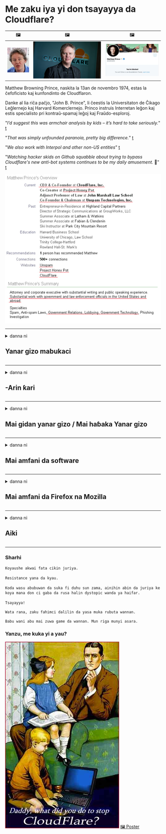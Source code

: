 # Me zaku iya yi don tsayayya da Cloudflare?

| 🖼 | 🖼 | 🖼 |
| --- | --- | --- |
| ![](../image/matthew_prince_teen.jpg) | ![](../image/matthew_prince.jpg) | ![](../image/blockedbymatthewprince.jpg) |


Matthew Browning Prince, naskita la 13an de novembro 1974, estas la ĉefoficisto kaj kunfondinto de Cloudflaron.

Danke al lia riĉa paĉjo, "John B. Prince", li ĉeestis la Universitaton de Ĉikago Leĝlernejo kaj Harvard Komerclernejo.
Princo instruis Interretan leĝon kaj estis specialisto pri kontraŭ-spamaj leĝoj kaj Fraŭdo-esploroj.


"*I’d suggest this was armchair analysis by kids – it’s hard to take seriously.*" [t](https://www.theguardian.com/technology/2015/nov/19/cloudflare-accused-by-anonymous-helping-isis)

"*That was simply unfounded paranoia, pretty big difference.*"  [t](https://twitter.com/xxdesmus/status/992757936123359233)

"*We also work with Interpol and other non-US entities*" [t](https://twitter.com/eastdakota/status/1203028504184360960)

"*Watching hacker skids on Github squabble about trying to bypass Cloudflare's new anti-bot systems continues to be my daily amusement.* 🍿" [t](https://twitter.com/eastdakota/status/1273277839102656515)


![](../image/whoismp.jpg)

---


<details>
<summary>danna ni

## Yanar gizo mabukaci
</summary>


- Idan gidan yanar gizon da kake so yana amfani da Cloudflare, gaya musu kada suyi amfani da Cloudflare.
  - Yin gurnani a shafukan sada zumunta kamar su Facebook, Reddit, Twitter ko Mastodon babu wani bambanci. [Ayyuka sun fi ƙarfi ƙarfi fiye da hashtags.](https://twitter.com/phyzonloop/status/1274132092490862594)
  - Yi ƙoƙarin tuntuɓar mai gidan yanar gizon idan kuna son sanya kanku amfani.

[Cloudflare ya ce](https://github.com/Eloston/ungoogled-chromium/issues/783):
```
Muna ba da shawarar cewa ku isa wurin masu gudanarwa don takamaiman sabis ko rukunin yanar gizon da kuka ci karo da su kuma ku raba abubuwan da kuka samu.
```

[Idan baku nemi hakan ba, mai gidan yanar ba zai taɓa sanin wannan matsalar ba.](../PEOPLE.md)

![](../image/liberapay.jpg)

[Misali mai nasara](https://counterpartytalk.org/t/turn-off-cloudflare-on-counterparty-co-plz/164/5).<br>
Kuna da matsala? [Tada muryarka yanzu.](https://github.com/maraoz/maraoz.github.io/issues/1) Misali a ƙasa.

```
Kuna kawai taimaka wa takunkumi na kamfanoni da sa ido sosai.
http://crimeflare.eu.org
```

```
Gidan yanar gizonku yana cikin lambun sirri na sirri na CloudFlare.
http://crimeflare.eu.org
```

- Takeauki lokaci don karanta tsarin tsare sirri na gidan yanar gizo.
  - idan gidan yanar gizon yana bayan Cloudflare ko gidan yanar gizon yana amfani da sabis ɗin da aka haɗa zuwa Cloudflare.

Dole ne ya bayyana menene "Cloudflare", kuma ya nemi izini don raba bayananku tare da Cloudflare. Rashin yin hakan zai haifar da cin amana kuma ya kamata a guji gidan yanar gizon da ake magana akai.

[Misali mai kyau na tsarin tsare sirri yana nan](https://archive.is/bDlTz) ("Subprocessors" > "Entity Name")

```
Na karanta manufofinku na sirri kuma ban sami kalmar Cloudflare ba.
Na ƙi in raba muku bayanai idan kun ci gaba da ciyar da bayanan na zuwa Cloudflare.
http://crimeflare.eu.org
```

Wannan misali ne na tsarin tsare sirri wanda bashi da kalmar Cloudflare.
[Liberland Jobs](https://archive.is/daKIr) [privacy policy](https://docsend.com/view/feiwyte):

![](../image/cfwontobey.jpg)

Cloudflare suna da manufofin sirri na kansu.
[Cloudflare yana son mutane masu mutuwa.](https://www.reddit.com/r/GamerGhazi/comments/2s64fe/be_wary_reporting_to_cloudflare/)

Ga misali mai kyau don tsarin rajistar gidan yanar gizo.
AFAIK, gidan yanar gizo sifili yi wannan. Shin za ku amince da su?

```
Ta danna "Yi rajista don XYZ", kun yarda da sharuɗɗan sabis ɗinmu da bayanan sirri.
Hakanan kun yarda da raba bayananku tare da Cloudflare sannan kuma kun yarda da bayanin sirri na girgije.
Idan Cloudflare ya fallasa bayananku ko ba zai bari ku haɗi zuwa sabarmu ba, ba laifinmu bane. [*]

[ Yi rajista ] [ Ban yarda ba ]
```
[*] [PEOPLE.md](../PEOPLE.md)


- Gwada kada ku yi amfani da sabis ɗin su. Ka tuna cewa Cloudflare yana kallon ka.
  - ["I'm in your TLS, sniffin' your passworz"](../image/iminurtls.jpg)

- Bincika wani rukunin yanar gizo. Akwai zabi da dama a yanar gizo!

- Ka shawo kan abokanka suyi amfani da Tor a kullun.
  - Rashin sani ya zama mizanin buɗe yanar gizo!
  - [Lura cewa aikin Tor ba ya son wannan aikin.](../HISTORY.md)

</details>

------

<details>
<summary>danna ni

## -Arin ƙari
</summary>

- Idan burauzarka itace Firefox, Tor Browser, ko Ungoogled Chromium suna amfani da ɗayan waɗannan ƙara-kan da ke ƙasa.
  - Idan kanaso ka kara wani sabon add-tambaya tambaya a gaba.


| Suna | Mai ƙira | Tallafi | Iya Block | Za a iya Sanarwa | Chrome |
| -------- | -------- | -------- | -------- | -------- | -------- |
| [Bloku Cloudflaron MITM-Atakon](../subfiles/addon/bcma.md) | #Addon | [ ? ](http://crimeflare.eu.org/) | **Ee**     | **Ee**     |  **Ee** |
| [Ĉu ligoj estas vundeblaj al MITM-atako?](../subfiles/addon/ismm.md) | #Addon | [ ? ](http://crimeflare.eu.org/) | A'a     | **Ee**     |  **Ee** |
| [Ĉu ĉi tiuj ligoj blokos Tor-uzanton?](../subfiles/addon/isat.md) | #Addon | [ ? ](http://crimeflare.eu.org/) | A'a     | **Ee**     |  **Ee** |
| [Block Cloudflare MITM Attack](https://trac.torproject.org/projects/tor/attachment/ticket/24351/block_cloudflare_mitm_attack-1.0.14.1-an%2Bfx.xpi)<br>[**DELETED BY TOR PROJECT**](../HISTORY.md) | nullius | [ ? ](../tool/block_cloudflare_mitm_fx), [Link](http://crimeflare.eu.org/) | **Ee**     | **Ee**     |  A'a |
| [TPRB](http://sw.nnpaefp7pkadbxxkhz2agtbv2a4g5sgo2fbmv3i7czaua354334uqqad.onion/) | Sw | [ ? ](http://sw.nnpaefp7pkadbxxkhz2agtbv2a4g5sgo2fbmv3i7czaua354334uqqad.onion/) | **Ee**     | **Ee**     |  A'a |
| [Detect Cloudflare](https://addons.mozilla.org/en-US/firefox/addon/detect-cloudflare/) | Frank Otto | [ ? ](https://github.com/traktofon/cf-detect) | A'a     | **Ee**     |  A'a |
| [True Sight](https://addons.mozilla.org/en-US/firefox/addon/detect-cloudflare-plus/) | claustromaniac | [ ? ](https://github.com/claustromaniac/detect-cloudflare-plus) | A'a     | **Ee**     |  A'a |
| [Which Cloudflare datacenter am I visiting?](https://addons.mozilla.org/en-US/firefox/addon/cf-pop/) | 依云 | [ ? ](https://github.com/lilydjwg/cf-pop) | A'a     | **Ee**     |  A'a |
| [My Privacy DNS - Link Details](https://mypdns.org/infrastructure/mypdns-reporter/-/blob/master/client/addon.md#mypdns-link-details) | My Privacy DNS | [ ? ](https://mypdns.org/MypDNS/support/-/issues) | Ingen     | **Ja**     |  Ingen |


- "Decentraleyes" na iya dakatar da haɗi zuwa "CDNJS (Cloudflare)".
  - Yana hana buƙatu da yawa zuwa hanyoyin sadarwar, kuma yana amfani da fayiloli na gida don kiyaye shafuka daga lalacewa.
  - Mai haɓaka ya amsa: "[very concerning indeed](https://github.com/Synzvato/decentraleyes/issues/236#issuecomment-352049501)", "[widespread usage severely centralizes the web](https://github.com/Synzvato/decentraleyes/issues/251#issuecomment-366752049)"

- [Hakanan zaka iya cirewa ko rashin amincewa da takardar shaidar Cloudflare daga Hukumar Shaida (CA).](https://www.ssl.com/how-to/remove-root-certificate-firefox/)

</details>

------

<details>
<summary>danna ni

## Mai gidan yanar gizo / Mai haɓaka Yanar gizo
</summary>


![](../image/word_cloudflarefree.jpg)

- Kada ayi amfani da Cloudflare bayani, Lokaci.
  - Kuna iya yin mafi kyau daga wannan, dama? [Ga yadda ake cire rajista na Cloudflare, tsare-tsare, yankuna, ko asusun.](https://support.cloudflare.com/hc/en-us/articles/200167776-Removing-subscriptions-plans-domains-or-accounts)

| 🖼 | 🖼 |
| --- | --- |
| ![](../image/htmlalertcloudflare.jpg) | ![](../image/htmlalertcloudflare2.jpg) |

- Kuna son ƙarin abokan ciniki? Kun san abin yi. Alamar tana "sama da layi".
  - [Barka dai, kun rubuta "Mun ɗauki sirrinku da muhimmanci" amma na sami "Kuskuren 403 Haramtaccen Wakili Ba a Ba da Izini ba".](https://it.slashdot.org/story/19/02/19/0033255/stop-saying-we-take-your-privacy-and-security-seriously) Me yasa kuke tare Tor ko VPN? Kuma me yasa kuke toshe imel na wucin gadi?

![](../image/anonexist.jpg)

- Amfani da Cloudflare zai haɓaka damar fita aiki. Baƙi ba za su iya samun damar shiga gidan yanar gizonku ba idan sabarku tana ƙasa ko Cloudflare yana ƙasa.
  - [Shin da gaske kunyi tunanin Cloudflare bazai taɓa sauka ba?](https://www.ibtimes.com/cloudflare-down-not-working-sites-producing-504-gateway-timeout-errors-2618008) [Another](https://twitter.com/Jedduff/status/1097875615997399040) [sample](https://twitter.com/search?f=tweets&vertical=default&q=Cloudflare%20is%20having%20problems). [Need more](../PEOPLE.md)?

![](../image/cloudflareinternalerror.jpg)

- Amfani Cloudflare don wakiltar "sabis ɗin API" ɗinku, "sabar sabunta software" ko "RSS feed" zai cutar da abokin cinikinku. Wani abokin ciniki ya kira ka ya ce "Ba zan iya amfani da API ɗinka ba", kuma ba ku san abin da ke faruwa ba. Cloudflare na iya toshe abokin ciniki a hankali. Kuna ganin babu matsala?
  - Akwai abokan karatu RSS da yawa da sabis na kan layi RSS. Me yasa kuke buga abincin RSS idan baku bari mutane suyi rajista?

![](../image/rssfeedovercf.jpg)

- Shin kuna buƙatar takardar shaidar HTTPS? Yi amfani da "Bari mu Encrypt" ko kawai siya daga kamfanin CA.

- Shin kuna buƙatar sabar DNS? Ba za a iya kafa sabarku ba? Yaya game da su: [Hurricane Electric Free DNS](https://dns.he.net/), [Dyn.com](https://dyn.com/dns/), [1984 Hosting](https://www.1984hosting.com/), [Afraid.Org (Gudanar da asusunka idan kayi amfani da TOR)](https://freedns.afraid.org/)
  - [Alternativoj al DNS](../subfiles/alternative/domaindns.md)

- Ana neman sabis na talla? Kyauta kawai? Yaya game da su: [Onion Service](http://vww6ybal4bd7szmgncyruucpgfkqahzddi37ktceo3ah7ngmcopnpyyd.onion/en/security/network-security/tor/onionservices-best-practices), [Free Web Hosting Area](https://freewha.com/), [Autistici/Inventati Web Site Hosting](https://www.autinv5q6en4gpf4.onion/services/website), [Github Pages](https://pages.github.com/), [Surge](https://surge.sh/)
  - [Madadin zuwa Cloudflare](../subfiles/alternative/cloudflare.md)

- Shin kuna amfani da "cloudflare-ipfs.com"? [Shin kun san Cloudflare IPFS ba kyau?](../PEOPLE.md)

- Shigar da Firewall na Aikace-aikacen Gidan yanar gizo kamar OWASP da Fail2Ban a kan sabarka sannan ka saita ta yadda ya kamata.
  - Toshe Tor ba shine mafita ba. Kada ku azabtar da kowa kawai don ƙananan masu amfani.

- Canza hanya ko toshe masu amfani da "Cloudflare Warp" daga shiga yanar gizonku. Kuma kawo dalili idan zaka iya.

> Jerin IP: "[Rukunin IP na Cloudflare na yanzu](cloudflare_inc/)"

> A: Kawai toshe su

```
server {
...
deny 173.245.48.0/20;
deny 103.21.244.0/22;
deny 103.22.200.0/22;
deny 103.31.4.0/22;
deny 141.101.64.0/18;
deny 108.162.192.0/18;
deny 190.93.240.0/20;
deny 188.114.96.0/20;
deny 197.234.240.0/22;
deny 198.41.128.0/17;
deny 162.158.0.0/15;
deny 104.16.0.0/12;
deny 172.64.0.0/13;
deny 131.0.72.0/22;
deny 2400:cb00::/32;
deny 2606:4700::/32;
deny 2803:f800::/32;
deny 2405:b500::/32;
deny 2405:8100::/32;
deny 2a06:98c0::/29;
deny 2c0f:f248::/32;
...
}
```

> B: Canza hanya zuwa shafin gargadi

```
http {
...
geo $iscf {
default 0;
173.245.48.0/20 1;
103.21.244.0/22 1;
103.22.200.0/22 1;
103.31.4.0/22 1;
141.101.64.0/18 1;
108.162.192.0/18 1;
190.93.240.0/20 1;
188.114.96.0/20 1;
197.234.240.0/22 1;
198.41.128.0/17 1;
162.158.0.0/15 1;
104.16.0.0/12 1;
172.64.0.0/13 1;
131.0.72.0/22 1;
2400:cb00::/32 1;
2606:4700::/32 1;
2803:f800::/32 1;
2405:b500::/32 1;
2405:8100::/32 1;
2a06:98c0::/29 1;
2c0f:f248::/32 1;
}
...
}

server {
...
if ($iscf) {rewrite ^ https://example.com/cfwsorry.php;}
...
}

<?php
header('HTTP/1.1 406 Not Acceptable');
echo <<<CLOUDFLARED
Thank you for visiting ourwebsite.com!<br />
We are sorry, but we can't serve you because your connection is being intercepted by Cloudflare.<br />
Please read http://crimeflare.eu.org for more information.<br />
CLOUDFLARED;
die();
```

- Kafa Sabis ɗin Albasa na Tor ko I2P insite idan kun yi imani da 'yanci kuma ku maraba da masu amfani da ba a san su ba.

- Nemi shawara daga sauran masu sarrafa gidan yanar gizo na Clearnet / Tor kuma kuyi abota ba sani ba!

</details>

------

<details>
<summary>danna ni

## Mai amfani da software
</summary>


- Rikici yana amfani da CloudFlare. Zabi? Muna bada shawara [**Briar** (Android)](https://f-droid.org/en/packages/org.briarproject.briar.android/), [Ricochet (PC)](https://ricochet.im/), [Tox + Tor (Android/PC)](https://tox.chat/download.html)
  - Briar ya haɗa da Tor daemon don haka bai kamata ku shigar da Orbot ba.
  - Masu haɓaka Qwtch, Buɗe Sirri, sun share aikin dakatar_cloudflare daga sabis ɗin su ba tare da sanarwa ba.

- Idan kayi amfani da Debian GNU / Linux, ko wani abin ban sha'awa, yi rijista: [bug #831835](https://bugs.debian.org/cgi-bin/bugreport.cgi?bug=831835). Kuma idan za ku iya, taimaka a tabbatar da facin, kuma a taimaka wa mai kula ya yanke shawara daidai kan ko ya kamata a karɓa.

- Koyaushe bayar da shawarar waɗannan masu bincike.

| Suna | Mai ƙira | Tallafi | Sharhi |
| -------- | -------- | -------- | -------- |
| [Ungoogled-Chromium](https://ungoogled-software.github.io/ungoogled-chromium-binaries/) | Eloston | [ ? ](https://github.com/Eloston/ungoogled-chromium) | PC (Win, Mac, Linux)  _!Tor_ |
| [Bromite](https://www.bromite.org/fdroid) | Bromite | [ ? ](https://github.com/bromite/bromite/issues) | Android  _!Tor_ |
| [Tor Browser](https://www.torproject.org/download/) | Tor Project | [ ? ](https://support.torproject.org/) | PC (Win, Mac, Linux)  _Tor_|
| [Tor Browser Android](https://www.torproject.org/download/) | Tor Project | [ ? ](https://support.torproject.org/) | Android  _Tor_|
| [Onion Browser](https://itunes.apple.com/us/app/onion-browser/id519296448?mt=8) | Mike Tigas | [ ? ](https://github.com/OnionBrowser/OnionBrowser/issues) | Apple iOS  _Tor_|
| [GNU/Icecat](https://www.gnu.org/software/gnuzilla/) | GNU | [ ? ](https://www.gnu.org/software/gnuzilla/) | PC (Linux) |
| [IceCatMobile](https://f-droid.org/en/packages/org.gnu.icecat/) | GNU | [ ? ](https://lists.gnu.org/mailman/listinfo/bug-gnuzilla) | Android |
| [Iridium Browser](https://iridiumbrowser.de/about/) | Iridium | [ ? ](https://github.com/iridium-browser/iridium-browser/) | PC (Win, Mac, Linux, OpenBSD) |


Sauran sirrin software ba cikakke bane. Wannan ba yana nufin mai bincike na Tor "cikakke" bane.
Babu amintacce 100% ko masu zaman kansu 100% akan intanet da fasaha.

- Ba kwa son yin amfani da Tor? Kuna iya amfani da kowane mai bincike tare da Tor daemon.
  - [Lura cewa aikin Tor ba ya son wannan.](https://support.torproject.org/tbb/tbb-9/) Yi amfani da Tor Browser idan za ku iya yin hakan.
- [Yadda ake amfani da Chromium tare da Tor](../subfiles/chromium_tor.md)


Bari muyi magana game da sirrin sauran software.

- [Idan da gaske kuna buƙatar amfani da Firefox, zaɓi "Firefox ESR".](https://www.mozilla.org/en-US/firefox/organizations/)
  - [Firefox - Kayan leken asiri](https://spyware.neocities.org/articles/firefox.html)
  - [Firefox ya ƙi magana kyauta, ya hana magana kyauta](https://web.archive.org/web/20200423010026/https://reclaimthenet.org/firefox-rejects-free-speech-bans-free-speech-commenting-plugin-dissenter-from-its-extensions-gallery/)
  - ["100+ saukar da sakamako. Kamar ana neman kamfanin software don tsayawa ... software yana da yawa a yan kwanakin nan."](https://old.reddit.com/r/firefox/comments/gutdiw/weve_got_work_to_do_the_mozilla_blog/fslbbb6/)
  - [Oh, me yasa Firefox yake nuna min hanyoyin talla a cikin gidan adireshina na URL?](https://www.reddit.com/r/firefox/comments/jybx2w/uh_why_is_firefox_showing_me_sponsored_links_in/)
  - [Mozilla - Iblis cikin jiki](https://digdeeper.neocities.org/ghost/mozilla.html)

- [Ka tuna, Mozilla tana amfani da sabis na Cloudflare.](https://www.robtex.com/dns-lookup/www.mozilla.org) [Hakanan suna amfani da sabis na DNS na Cloudflare akan samfurin su.](https://www.theregister.co.uk/2018/03/21/mozilla_testing_dns_encryption/)

- [A hukumance, Mozilla ta ƙi wannan tikitin.](https://bugzilla.mozilla.org/show_bug.cgi?id=1426618)

- [Firefox Focus wasa ne.](https://github.com/mozilla-mobile/focus-android/issues/1743) [Sunyi alkawarin kashe telemetry amma sun canza shi.](https://github.com/mozilla-mobile/focus-android/issues/4210)

- [Mai haɓaka PaleMoon / Basilisk yana son Cloudflare.](https://github.com/mozilla-mobile/focus-android/issues/1743#issuecomment-345993097)
  - [Kundin Tsarin Gizon Rariyar Watan Wata ya yi kaca-kaca da yada cutar ta hanyar tsawan watanni 18](https://www.reddit.com/r/privacytoolsIO/comments/cc808y/pale_moons_archive_server_hacked_and_spread/)
  - Yana kuma ƙin masu amfani da Tor - "[Bari ya zama maƙiya ga Tor. Ina tsammanin yawancin shafukan yanar gizo yakamata su kasance masu ƙiyayya da Tor saboda la'akari da mahimmancin halayen sa.](https://github.com/yacy/yacy_search_server/issues/314#issuecomment-565932097)"

- [Waterfox yana da babbar matsalar "wayoyin gida"](https://spyware.neocities.org/articles/waterfox.html)

- [Google Chrome kayan leken asiri ne.](https://www.gnu.org/proprietary/malware-google.en.html)
  - [Google yayi bayanin ayyukanku.](https://spyware.neocities.org/articles/chrome.html)

- [SRWare Iron suna yin wayoyi da yawa haɗin gida.](https://spyware.neocities.org/articles/iron.html) Hakanan yana haɗawa da yankuna google.

- [Brave Browser wanda ya fallasa masu bin sahun Facebook / Twitter.](https://www.bleepingcomputer.com/news/security/facebook-twitter-trackers-whitelisted-by-brave-browser/)
  - [Ga ƙarin batutuwa.](https://spyware.neocities.org/articles/brave.html)
  - [binance affiliate ID](https://twitter.com/cryptonator1337/status/1269594587716374528)

- [Microsoft Edge yana bawa Facebook damar aiwatar da lambar Flash a bayan masu amfani.](https://www.zdnet.com/article/microsoft-edge-lets-facebook-run-flash-code-behind-users-backs/)

- [Vivaldi baya mutunta sirrinku.](https://spyware.neocities.org/articles/vivaldi.html)

- [Matsayin kayan leken asiri na Opera: Mafi Girma](https://spyware.neocities.org/articles/opera.html)

- Apple iOS: [Bai kamata ku kasance kuna amfani da iOS kwata-kwata ba, galibi saboda cuta ne.](https://www.gnu.org/proprietary/malware-apple.html)

Saboda haka muna bada shawarar sama da tebur kawai. Babu wani abu kuma.

</details>

------

<details>
<summary>danna ni

## Mai amfani da Firefox na Mozilla
</summary>


- "Firefox Nightly" zai aika aika-aika bayanai zuwa sabobin Mozilla ba tare da hanyar ficewa ba.
  - [Sabis ɗin Mozilla suna gusar Cloudflare](https://www.digwebinterface.com/?hostnames=www.mozilla.org%0D%0Amozilla.cloudflare-dns.com&type=&ns=resolver&useresolver=8.8.4.4&nameservers=)

- Zai yiwu a hana Firefox don haɗi zuwa sabobin Mozilla.
  - [Manufofin manufofin Mozilla](https://github.com/mozilla/policy-templates/blob/master/README.md)
  - Ka tuna wannan dabarar na iya dakatar da aiki a cikin fasalin na gaba saboda Mozilla tana son ta bayyana kansa.
  - Yi amfani da katangar bango da matatar DNS don toshe su gaba ɗaya.

"`/distribution/policies.json`"

>     "WebsiteFilter": {
> 		"Block": [
> 		"*://*.mozilla.com/*",
> 		"*://*.mozilla.net/*",
> 		"*://*.mozilla.org/*",
> 		"*://webcompat.com/*",
> 		"*://*.firefox.com/*",
> 		"*://*.thunderbird.net/*",
> 		"*://*.cloudflare.com/*"
> 		]
>     },


- ~~Yi rahoton bug a kan tracker na mozilla, kuna gaya musu cewa kada suyi amfani da Cloudflare.~~ Akwai rahoton kwari akan bugzilla. Mutane da yawa sun sanya damuwarsu, amma duk da haka kwazon ya ɓoye ɓarnar a cikin 2018.

- Kuna iya kashe DoH a cikin Firefox.
  - [Canza tsoffin mai bayar da DNS na Firefox](../subfiles/change-firefox-dns.md)

![](../image/firefoxdns.jpg)

- [Idan kuna son yin amfani da DNS ɗin da ba ISP ba, la'akari da amfani da OpenNIC Tier2 DNS sabis ko wani sabis na ba Cloudflare DNS.](https://wiki.opennic.org/start)
![](../image/opennic.jpg)
  - Block Cloudflare tare da DNS. [Crimeflare DNS](../subfiles/service/publicdns.md)

- Kuna iya amfani da Tor azaman mai warware DNS. [Idan baku da masaniyar Tor, yi tambaya anan.](https://tor.stackexchange.com/)

> **yaya?**
> 1. Zazzage Tor kuma shigar da shi a kwamfutarka.
> 2. Sanya wannan layin cikin fayil din "torrc"
> DNSPort 127.0.0.1:53
> 3. Sake kunnawa Tor.
> 4. Saita sabar DNS na kwamfutarka zuwa "127.0.0.1".

</details>

------

<details>
<summary>danna ni

## Aiki
</summary>


- Faɗa wa wasu da ke kusa da ku game da haɗarin Cloudflare.

- [Taimaka inganta wannan ma'ajiyar.](http://crimeflare.eu.org)
  - Dukansu jerin sunayen, muhawara game da shi da cikakkun bayanai.

- [Yi rubutu da bayyana jama'a inda abubuwa ke tafiya ba daidai ba tare da Cloudflare (da kamfanoni makamantan su), tabbatar da ambaton wannan ma'ajiyar lokacin da kuke yin hakan](http://crimeflare.eu.org) :)

- Ara mutane da yawa suna amfani da Tor ta tsohuwa don haka za su iya sanin yanar gizo ta mahangar ɓangarorin duniya daban-daban.

- Fara ƙungiyoyi, a cikin kafofin watsa labarun da filin sararin samaniya, sadaukar da kai don yantar da duniya daga Cloudflare.

- Inda ya dace, haɗi zuwa waɗannan rukunonin a kan wannan ma'ajiyar - wannan na iya zama wuri don daidaita aiki tare a matsayin ƙungiyoyi.

- [Fara aikin kwalliya wanda zai iya samar da mahimmancin madadin kamfanoni ba ga Cloudflare ba.](../subfiles/alternative/cloudflare.md)

- Bari mu san kowane zaɓi don taimakawa aƙalla samar da matakan kariya masu yawa akan Cloudflare.

- Idan kai abokin cinikin Cloudflare ne, saita saitunan sirrinka, kuma jira su keta su.
  - [Don haka kawo su karkashin tuhumar cin zarafin anti-spam / sirri.](https://twitter.com/thexpaw/status/1108424723233419264)

- Idan kana Amurka kuma shafin yanar gizon da ake magana a kai banki ne ko akawu, yi kokarin kawo matsin lamba na doka a karkashin Dokar Gramm – Leach – Bliley, ko kuma Amurkawa da ke da nakasa kuma ka kawo mana rahoto yadda ka isa. .

- Idan rukunin yanar gizon gidan yanar gizo ne, yi ƙoƙari ku kawo matsin lamba na doka a ƙarƙashin Kwaskwarimar Kundin Tsarin Mulki na Amurka.

- Idan dan asalin EU ne, tuntuɓi gidan yanar gizon don aika keɓaɓɓun bayananku ƙarƙashin Dokar Kariyar Bayanai na Janar. Idan suka ƙi su ba ka bayaninka, to wannan taka doka ce.

- Ga kamfanonin da ke da'awar bayar da sabis a gidan yanar gizon su yi ƙoƙarin ba da rahoton su a matsayin "tallan ƙarya" ga ƙungiyoyin kare masu sayayya da BBB. Ana amfani da gidan yanar gizon Cloudflare ta sabobin Cloudflare.

- [ITU ta ba da shawarar a cikin mahallin Amurka cewa Cloudflare yana farawa don isa sosai yadda za a saukar da dokar ta cin amana a kansu.](https://www.itu.int/en/ITU-T/Workshops-and-Seminars/20181218/Documents/Geoff_Huston_Presentation.pdf)

- Abun tunani ne cewa GNU GPL version 4 na iya haɗawa da tanadi game da adana lambar tushe a bayan wannan sabis ɗin, ana buƙatar duk GPLv4 da shirye-shirye na gaba waɗanda aƙalla lambar lambar tana samun dama ta hanyar matsakaici wanda baya nuna bambanci ga masu amfani da Tor.

- [Se vi uzas Mastodon bonvolu sekvi la konton Mitigator](../subfiles/service/altlink.md).

</details>

------

### Sharhi

```
Koyaushe akwai fata cikin juriya.

Resistance yana da kyau.

Koda wasu abubuwan da suka fi duhu sun zama, ainihin abin da juriya ke koya mana don ci gaba da rusa halin dystopic wanda ya haifar.

Tsayayya!
```

```
Wata rana, zaku fahimci dalilin da yasa muka rubuta wannan.
```

```
Babu wani abu mai zuwa game da wannan. Mun riga munyi asara.
```

### Yanzu, me kuka yi a yau?


![](../image/stopcf.jpg) [🖼 Poster](../image/poster/README.md)
